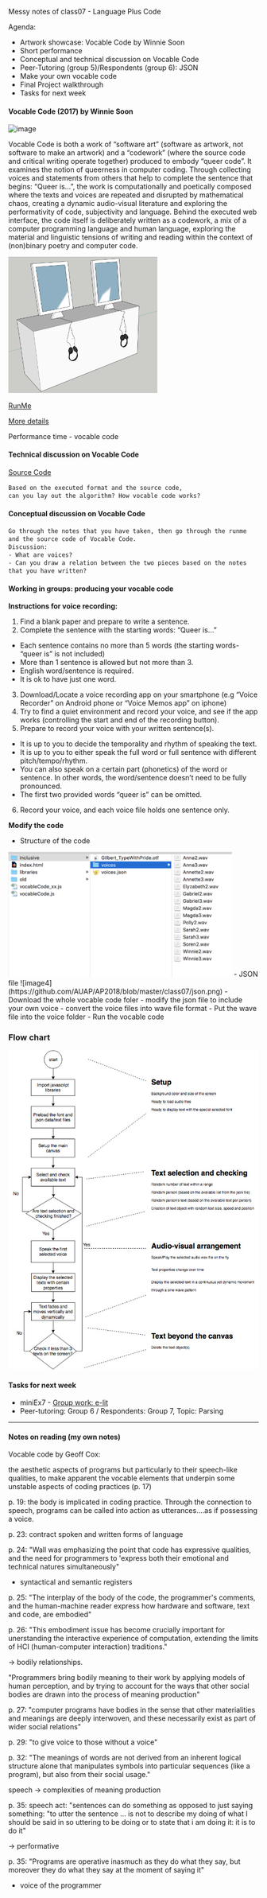 Messy notes of class07 - Language Plus Code

Agenda:
- Artwork showcase: Vocable Code by Winnie Soon
- Short performance
- Conceptual and technical discussion on Vocable Code 
- Peer-Tutoring (group 5)/Respondents (group 6): JSON
- Make your own vocable code
- Final Project walkthrough
- Tasks for next week

#### Vocable Code (2017) by Winnie Soon
![image](http://siusoon.net/wp-content/uploads/2017/10/vocablecode.png)

Vocable Code is both a work of “software art” (software as artwork, not software to make an artwork) and a “codework” (where the source code and critical writing operate together) produced to embody “queer code”. It examines the notion of queerness in computer coding. Through collecting voices and statements from others that help to complete the sentence that begins: “Queer is…”, the work is computationally and poetically composed where the texts and voices are repeated and disrupted by mathematical chaos, creating a dynamic audio-visual literature and exploring the performativity of code, subjectivity and language. Behind the executed web interface, the code itself is deliberately written as a codework, a mix of a computer programming language and human language, exploring the material and linguistic tensions of writing and reading within the context of (non)binary poetry and computer code.

<img src="https://github.com/AUAP/AP2018/blob/master/class07/setup.png" width="300px">

[RunMe](https://rawgit.com/siusoon/VocableCode/master/vocablecode_program/index.html)

[More details](https://github.com/siusoon/VocableCode)

Performance time - vocable code

#### Technical discussion on Vocable Code

[Source Code](https://github.com/siusoon/VocableCode/tree/master/vocablecode_program)

```
Based on the executed format and the source code, 
can you lay out the algorithm? How vocable code works? 
```

#### Conceptual discussion on Vocable Code 
```
Go through the notes that you have taken, then go through the runme and the source code of Vocable Code.
Discussion: 
- What are voices? 
- Can you draw a relation between the two pieces based on the notes that you have written? 
```

#### Working in groups: producing your vocable code

**Instructions for voice recording:**
1.	Find a blank paper and prepare to write a sentence.
2.	Complete the sentence with the starting words: “Queer is…”
  - Each sentence contains no more than 5 words (the starting words- “queer is” is not included)
  -	More than 1 sentence is allowed but not more than 3.
  -	English word/sentence is required.
  -	It is ok to have just one word.
3.	Download/Locate a voice recording app on your smartphone (e.g “Voice Recorder” on Android phone or “Voice Memos app” on iphone)
4.	Try to find a quiet environment and record your voice, and see if the app works (controlling the start and end of the recording button).
5.	Prepare to record your voice with your written sentence(s).
  -	It is up to you to decide the temporality and rhythm of speaking the text.
  -	It is up to you to either speak the full word or full sentence with different pitch/tempo/rhythm.
  -	You can also speak on a certain part (phonetics) of the word or sentence. In other words, the word/sentence doesn’t need to be fully pronounced. 
  -	The first two provided words “queer is” can be omitted. 
6.	Record your voice, and each voice file holds one sentence only.

**Modify the code**
- Structure of the code 
<img src="https://github.com/AUAP/AP2018/blob/master/class07/file_structure.png" width="450px">
- JSON file
![image4](https://github.com/AUAP/AP2018/blob/master/class07/json.png)
- Download the whole vocable code foler
- modify the json file to include your own voice
- convert the voice files into wave file format
- Put the wave file into the voice folder 
- Run the vocable code 

### Flow chart
![image3](https://github.com/siusoon/VocableCode/blob/master/Flow_Chart_of_Vocable%20Code.jpg)

#### Tasks for next week
- miniEx7 - [Group work: e-lit](https://github.com/AUAP/AP2018/blob/master/all_miniex/mini_ex7.md)
- Peer-tutoring: Group 6 / Respondents: Group 7, Topic: Parsing

---
#### Notes on reading (my own notes)
Vocable code by Geoff Cox:

the aesthetic aspects of programs but particularly to their speech-like qualities, to make apparent the vocable elements that underpin some unstable aspects of coding practices (p. 17)

p. 19: the body is implicated in coding practice. Through the connection to speech, programs can be called into action as utterances....as if possessing a voice.

p. 23: contract spoken and written forms of language

p. 24: "Wall was emphasizing the point that code has expressive qualities, and the need for programmers to 'express both their emotional and technical natures simultaneously"

- syntactical and semantic registers

p. 25: "The interplay of the body of the code, the programmer's comments, and the human-machine reader express how hardware and software, text and code, are embodied"

p. 26: "This embodiment issue has become crucially important for unerstanding the interactive experience of computation, extending the limits of HCI (human-computer interaction) traditions."

-> bodily relationships.

"Programmers bring bodily meaning to their work by applying models of human perception, and by trying to account for the ways that other social bodies are drawn into the process of meaning production"

p. 27: "computer programs have bodies in the sense that other materialities and meanings are deeply interwoven, and these necessarily exist as part of wider social relations"

p. 29: "to give voice to those without a voice"

p. 32: "The meanings of words are not derived from an inherent logical structure alone that manipulates symbols into particular sequences (like a program), but also from their social usage."

speech -> complexities of meaning production

p. 35: speech act: "sentences can do something as opposed to just saying something: "to utter the sentence ... is not to describe my doing of what I should be said in so uttering to be doing or to state that i am doing it: it is to do it"

-> performative

p. 35: "Programs are operative inasmuch as they do what they say, but moreover they do what they say at the moment of saying it"

- voice of the programmer

